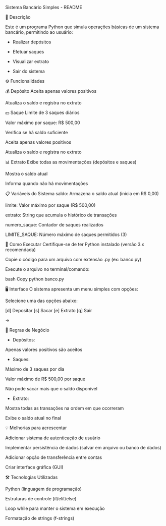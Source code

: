 Sistema Bancário Simples - README

📝 Descrição

Este é um programa Python que simula operações básicas de um sistema bancário, permitindo ao usuário:

- Realizar depósitos

- Efetuar saques

- Visualizar extrato

- Sair do sistema

⚙️ Funcionalidades

💰 Depósito
Aceita apenas valores positivos

Atualiza o saldo e registra no extrato

💵 Saque
Limite de 3 saques diários

Valor máximo por saque: R$ 500,00

Verifica se há saldo suficiente

Aceita apenas valores positivos

Atualiza o saldo e registra no extrato

📊 Extrato
Exibe todas as movimentações (depósitos e saques)

Mostra o saldo atual

Informa quando não há movimentações

📋 Variáveis do Sistema
saldo: Armazena o saldo atual (inicia em R$ 0,00)

limite: Valor máximo por saque (R$ 500,00)

extrato: String que acumula o histórico de transações

numero_saque: Contador de saques realizados

LIMITE_SAQUE: Número máximo de saques permitidos (3)

🚀 Como Executar
Certifique-se de ter Python instalado (versão 3.x recomendada)

Copie o código para um arquivo com extensão .py (ex: banco.py)

Execute o arquivo no terminal/comando:

bash
Copy
python banco.py

🖥️ Interface
O sistema apresenta um menu simples com opções:

Selecione uma das opções abaixo:

[d] Depositar
[s] Sacar
[e] Extrato
[q] Sair

=>

📌 Regras de Negócio
- Depósitos:

Apenas valores positivos são aceitos

- Saques:

Máximo de 3 saques por dia

Valor máximo de R$ 500,00 por saque

Não pode sacar mais que o saldo disponível

- Extrato:

Mostra todas as transações na ordem em que ocorreram

Exibe o saldo atual no final

💡 Melhorias para acrescentar

Adicionar sistema de autenticação de usuário

Implementar persistência de dados (salvar em arquivo ou banco de dados)

Adicionar opção de transferência entre contas

Criar interface gráfica (GUI)

🛠️ Tecnologias Utilizadas

Python (linguagem de programação)

Estruturas de controle (if/elif/else)

Loop while para manter o sistema em execução

Formatação de strings (f-strings)
